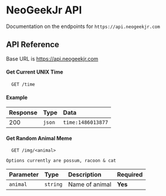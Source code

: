 
# NeoGeekJr API

Documentation on the endpoints for `https://api.neogeekjr.com`

## API Reference
Base URL is https://api.neogeekjr.com

#### Get Current UNIX Time

```https
  GET /time
```
#### Example
| Response | Type | Data | 
| :-------- | :------- | :------------------------- |
| 200 | `json` | `time:1486013877`



#### Get Random Animal Meme

```https
  GET /img/<animal>
```
`Options currently are possum, racoon & cat`

| Parameter | Type     | Description                       | Required |
| :-------- | :------- |:------- |  :-------------------------------- |
| `animal`      | `string` | Name of animal | **Yes**

